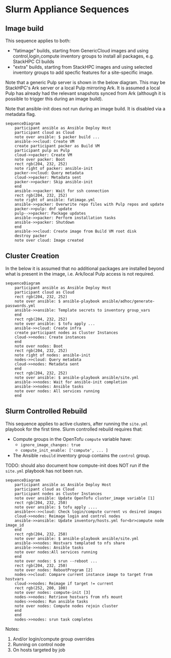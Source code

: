 # Slurm Appliance Sequences

## Image build

This sequence applies to both:

- "fatimage" builds, starting from GenericCloud images and using
  control,login,compute inventory groups to install all packages, e.g. StackHPC
  CI builds
- "extra" builds, starting from StackHPC images and using selected inventory
  groups to add specfic features for a site-specific image.

Note that a generic Pulp server is shown in the below diagram. This may be
StackHPC's Ark server or a local Pulp mirroring Ark. It is assumed a local Pulp
has already had the relevant snapshots synced from Ark (although it is possible
to trigger this during an image build).

Note that ansible-init does not run during an image build. It is disabled via
a metadata flag.

```mermaid
sequenceDiagram
    participant ansible as Ansible Deploy Host
    participant cloud as Cloud
    note over ansible: $ packer build ...
    ansible->>cloud: Create VM
    create participant packer as Build VM
    participant pulp as Pulp
    cloud->>packer: Create VM
    note over packer: Boot
    rect rgb(204, 232, 252)
    note right of packer: ansible-init
    packer->>cloud: Query metadata
    cloud->>packer: Metadata sent
    packer->>packer: Skip ansible-init
    end
    ansible->>packer: Wait for ssh connection
    rect rgb(204, 232, 252)
    note right of ansible: fatimage.yml
    ansible->>packer: Overwrite repo files with Pulp repos and update
    packer->>pulp: dnf update
    pulp-->>packer: Package updates
    ansible->>packer: Perform installation tasks
    ansible->>packer: Shutdown
    end
    ansible->>cloud: Create image from Build VM root disk
    destroy packer
    note over cloud: Image created
```

## Cluster Creation

In the below it is assumed that no additional packages are installed beyond
what is present in the image, i.e. Ark/local Pulp access is not required.

```mermaid
sequenceDiagram
    participant ansible as Ansible Deploy Host
    participant cloud as Cloud
    rect rgb(204, 232, 252)
    note over ansible: $ ansible-playbook ansible/adhoc/generate-passwords.yml
    ansible->>ansible: Template secrets to inventory group_vars
    end
    rect rgb(204, 232, 252)
    note over ansible: $ tofu apply ...
    ansible->>cloud: Create infra
    create participant nodes as Cluster Instances
    cloud->>nodes: Create instances
    end
    note over nodes: Boot
    rect rgb(204, 232, 252)
    note right of nodes: ansible-init
    nodes->>cloud: Query metadata
    cloud->>nodes: Metadata sent
    end
    rect rgb(204, 232, 252)
    note over ansible: $ ansible-playbook ansible/site.yml
    ansible->>nodes: Wait for ansible-init completion
    ansible->>nodes: Ansible tasks
    note over nodes: All services running
    end
```

## Slurm Controlled Rebuild

This sequence applies to active clusters, after running the `site.yml` playbook
for the first time. Slurm controlled rebuild requires that:

- Compute groups in the OpenTofu `compute` variable have:
  - `ignore_image_changes: true`
  - `compute_init_enable: ['compute', ... ]`
- The Ansible `rebuild` inventory group contains the `control` group.

TODO: should also document how compute-init does NOT run if the `site.yml`
playbook has not been run.

```mermaid
sequenceDiagram
    participant ansible as Ansible Deploy Host
    participant cloud as Cloud
    participant nodes as Cluster Instances
    note over ansible: Update OpenTofu cluster_image variable [1]
    rect rgb(204, 232, 250)
    note over ansible: $ tofu apply ....
    ansible<<->>cloud: Check login/compute current vs desired images
    cloud->>nodes: Reimage login and control nodes
    ansible->>ansible: Update inventory/hosts.yml for<br>compute node image_id
    end
    rect rgb(204, 232, 250)
    note over ansible: $ ansible-playbook ansible/site.yml
    ansible->>nodes: Hostvars templated to nfs share
    ansible->>nodes: Ansible tasks
    note over nodes:All services running
    end
    note over nodes: $ srun --reboot ...
    rect rgb(204, 232, 250)
    note over nodes: RebootProgram [2]
    nodes->>cloud: Compare current instance image to target from hostvars
    cloud->>nodes: Reimage if target != current
    rect rgb(252, 200, 100)
    note over nodes: compute-init [3]
    nodes->>nodes: Retrieve hostvars from nfs mount
    nodes->>nodes: Run ansible tasks
    note over nodes: Compute nodes rejoin cluster
    end
    end
    nodes->>nodes: srun task completes
```

Notes:

1. And/or login/compute group overrides
2. Running on control node
3. On hosts targeted by job
